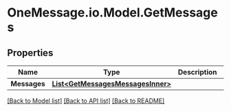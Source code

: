 # OneMessage.io.Model.GetMessages

## Properties

Name | Type | Description | Notes
------------ | ------------- | ------------- | -------------
**Messages** | [**List&lt;GetMessagesMessagesInner&gt;**](GetMessagesMessagesInner.md) |  | [optional] 

[[Back to Model list]](../README.md#documentation-for-models) [[Back to API list]](../README.md#documentation-for-api-endpoints) [[Back to README]](../README.md)

